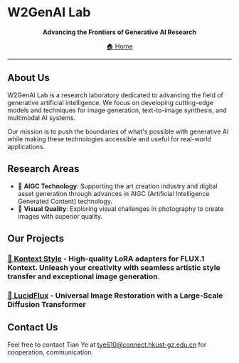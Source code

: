 # W2GenAI Lab

<div align="center">

<!-- ![W2GenAI Lab] -->

**Advancing the Frontiers of Generative AI Research**

[🏠 Home](https://w2genai-lab.github.io/)

</div>

---

## About Us

W2GenAI Lab is a research laboratory dedicated to advancing the field of generative artificial intelligence. We focus on developing cutting-edge models and techniques for image generation, text-to-image synthesis, and multimodal AI systems.

Our mission is to push the boundaries of what's possible with generative AI while making these technologies accessible and useful for real-world applications.

## Research Areas

- 🎨 **AIGC Technology**: Supporting the art creation industry and digital asset generation through advances in AIGC (Artificial Intelligence Generated Content) technology.
- 🌊 **Visual Quality**: Exploring visual challenges in photography to create images with superior quality.

## Our Projects

### [🚀 Kontext Style](https://huggingface.co/Kontext-Style) - High-quality LoRA adapters for FLUX.1 Kontext. Unleash your creativity with seamless artistic style transfer and exceptional image generation.
### [🚀 LucidFlux](/LucidFlux/index.html) - Universal Image Restoration with a Large-Scale Diffusion Transformer

## Contact Us
Feel free to contact Tian Ye at tye610@connect.hkust-gz.edu.cn for cooperation, communication.